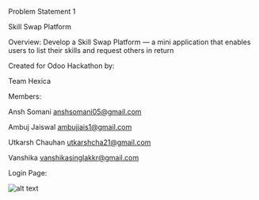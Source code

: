 Problem Statement 1

Skill Swap Platform

Overview:
Develop a Skill Swap Platform — a mini application that enables users to list their skills and
request others in return

Created for Odoo Hackathon by:

Team Hexica

Members:

Ansh Somani        anshsomani05@gmail.com

Ambuj Jaiswal      ambujjais1@gmail.com

Utkarsh Chauhan    utkarshcha21@gmail.com

Vanshika           vanshikasinglakkr@gmail.com


Login Page:

![alt text](images/Screenshot(11))
